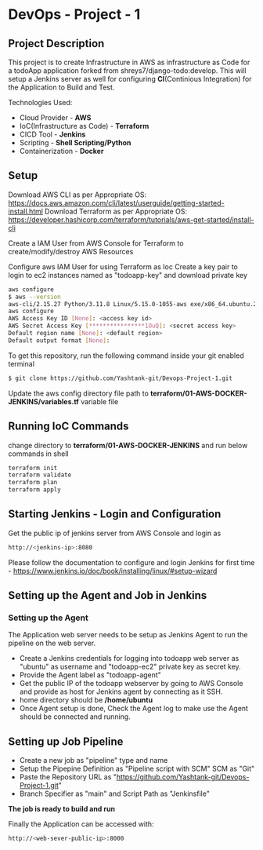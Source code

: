 # DevOps - Project - 1
## Project Description
This project is to create Infrastructure in AWS as infrastructure as Code  for a todoApp application forked from shreys7/django-todo:develop. This will setup a Jenkins server as well for configuring **CI**(Continious Integration) for the Application to Build and Test.

Technologies Used:
- Cloud Provider               - **AWS**
- IoC(Infrastructure as Code) - **Terraform**
- CICD Tool                    - **Jenkins**
- Scripting                    - **Shell Scripting/Python**
- Containerization             - **Docker**

## Setup

Download AWS CLI as per Appropriate OS: https://docs.aws.amazon.com/cli/latest/userguide/getting-started-install.html
Download Terraform as per Appropriate OS: https://developer.hashicorp.com/terraform/tutorials/aws-get-started/install-cli

Create a IAM User from AWS Console for Terraform to create/modify/destroy AWS Resources

Configure aws IAM User for using Terraform as Ioc
Create a key pair to login to ec2 instances named as "todoapp-key" and download private key

```bash
aws configure 
$ aws --version
aws-cli/2.15.27 Python/3.11.8 Linux/5.15.0-1055-aws exe/x86_64.ubuntu.20 prompt/off
aws configure
AWS Access Key ID [None]: <access key id>
AWS Secret Access Key [****************1OuQ]: <secret access key>
Default region name [None]: <default region>
Default output format [None]: 
```

To get this repository, run the following command inside your git enabled terminal
```bash
$ git clone https://github.com/Yashtank-git/Devops-Project-1.git
```
Update the aws config directory file path to **terraform/01-AWS-DOCKER-JENKINS/variables.tf** variable file

## Running IoC Commands

change directory to **terraform/01-AWS-DOCKER-JENKINS** and run below commands in shell

```bash
terraform init
terraform validate
terraform plan
terraform apply
```

## Starting Jenkins - Login and Configuration

Get the public ip of jenkins server from AWS Console and login as 
```bash
http://<jenkins-ip>:8080
```
Please follow the documentation to configure and login Jenkins for first time - https://www.jenkins.io/doc/book/installing/linux/#setup-wizard


## Setting up the Agent and Job in Jenkins
### Setting up the Agent 
The Application web server needs to be setup as Jenkins Agent to run the pipeline on the web server.

- Create a Jenkins credentials for logging into todoapp web server as "ubuntu" as username and "todoapp-ec2" private key as secret key.
- Provide the Agent label as "todoapp-agent"
- Get the public IP of the todoapp webserver by going to AWS Console and provide as host for Jenkins agent by connecting as it SSH.
- home directory should be **/home/ubuntu**
- Once Agent setup is done, Check the Agent log to make use the Agent should be connected and running.

## Setting up Job Pipeline

- Create a new job as "pipeline" type and name
- Setup the Pipepine Definition as "Pipeline script with SCM" SCM as "Git"
- Paste the Repository URL as "https://github.com/Yashtank-git/Devops-Project-1.git"
- Branch Specifier as "main" and Script Path as "Jenkinsfile"

**The job is ready to build and run**

Finally the Application can be accessed with:

```bash
http://<web-sever-public-ip>:8000
```







